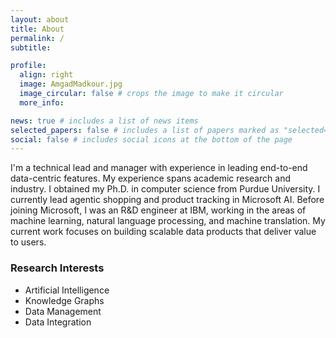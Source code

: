 ```yaml
---
layout: about
title: About
permalink: /
subtitle:

profile:
  align: right
  image: AmgadMadkour.jpg
  image_circular: false # crops the image to make it circular
  more_info:

news: true # includes a list of news items
selected_papers: false # includes a list of papers marked as "selected={true}"
social: false # includes social icons at the bottom of the page
---
```


I'm a technical lead and manager with experience in leading end-to-end data-centric features. My experience spans academic research and industry. I obtained my Ph.D. in computer science from Purdue University. I currently lead agentic shopping and product tracking in Microsoft AI. Before joining Microsoft, I was an R&D engineer at IBM, working in the areas of machine learning, natural language processing, and machine translation. My current work focuses on building scalable data products that deliver value to users.

### Research Interests

- Artificial Intelligence
- Knowledge Graphs
- Data Management
- Data Integration
